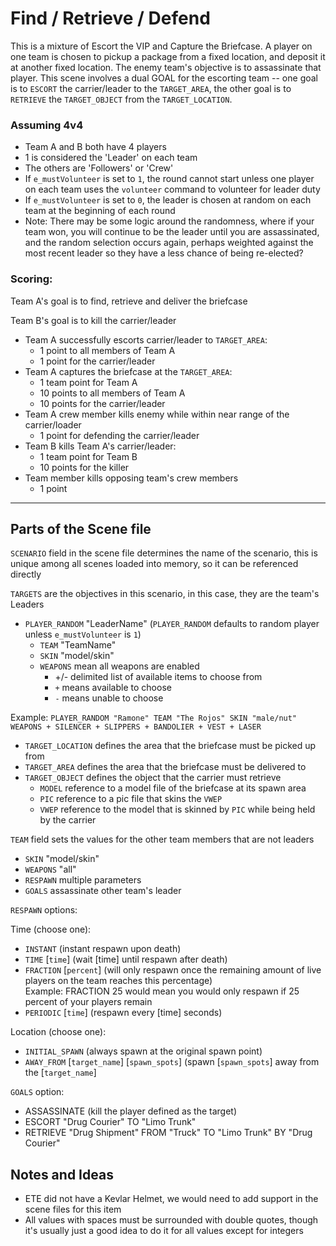 # Find / Retrieve / Defend

This is a mixture of Escort the VIP and Capture the Briefcase. A player on one team is chosen to pickup a package from a fixed location, and deposit it at another fixed location. The enemy team's objective is to assassinate that player.  This scene involves a dual GOAL for the escorting team -- one goal is to `ESCORT` the carrier/leader to the `TARGET_AREA`, the other goal is to `RETRIEVE` the `TARGET_OBJECT` from the `TARGET_LOCATION`.

### Assuming 4v4

* Team A and B both have 4 players
* 1 is considered the 'Leader' on each team
* The others are 'Followers' or 'Crew'
* If `e_mustVolunteer` is set to `1`, the round cannot start unless one player on each team uses the `volunteer` command to volunteer for leader duty
* If `e_mustVolunteer` is set to `0`, the leader is chosen at random on each team at the beginning of each round
* Note: There may be some logic around the randomness, where if your team won, you will continue to be the leader until you are assassinated, and the random selection occurs again, perhaps weighted against the most recent leader so they have a less chance of being re-elected?

### Scoring:
Team A's goal is to find, retrieve and deliver the briefcase

Team B's goal is to kill the carrier/leader

* Team A successfully escorts carrier/leader to `TARGET_AREA`:
    * 1 point to all members of Team A
    * 1 point for the carrier/leader
* Team A captures the briefcase at the `TARGET_AREA`:
    * 1 team point for Team A
    * 10 points to all members of Team A
    * 10 points for the carrier/leader
* Team A crew member kills enemy while within near range of the carrier/loader
    * 1 point for defending the carrier/leader
* Team B kills Team A's carrier/leader:
    * 1 team point for Team B
    * 10 points for the killer
* Team member kills opposing team's crew members
    * 1 point

---

## Parts of the Scene file

`SCENARIO` field in the scene file determines the name of the scenario, this is unique among all scenes loaded into memory, so it can be referenced directly

`TARGETS` are the objectives in this scenario, in this case, they are the team's Leaders
* `PLAYER_RANDOM` "LeaderName" (`PLAYER_RANDOM` defaults to random player unless `e_mustVolunteer` is `1`)
    * `TEAM` "TeamName" 
    * `SKIN` "model/skin" 
    * `WEAPONS` mean all weapons are enabled 
        * +/- delimited list of available items to choose from
        * `+` means available to choose
        * `-` means unable to choose

Example: `PLAYER_RANDOM "Ramone" TEAM "The Rojos" SKIN "male/nut" WEAPONS + SILENCER + SLIPPERS + BANDOLIER + VEST + LASER`

* `TARGET_LOCATION` defines the area that the briefcase must be picked up from
* `TARGET_AREA` defines the area that the briefcase must be delivered to
* `TARGET_OBJECT` defines the object that the carrier must retrieve
    * `MODEL` reference to a model file of the briefcase at its spawn area
    * `PIC` reference to a pic file that skins the `VWEP`
    * `VWEP` reference to the model that is skinned by `PIC` while being held by the carrier


`TEAM` field sets the values for the other team members that are not leaders
* `SKIN` "model/skin"
* `WEAPONS` "all"
* `RESPAWN` multiple parameters
* `GOALS` assassinate other team's leader

`RESPAWN` options:

Time (choose one):
* `INSTANT` (instant respawn upon death)
* `TIME` [`time`] (wait [time] until respawn after death)
* `FRACTION` [`percent`] (will only respawn once the remaining amount of live players on the team reaches this percentage)  
Example: FRACTION 25 would mean you would only respawn if 25 percent of your players remain
* `PERIODIC` [`time`] (respawn every [time] seconds)

Location (choose one):
* `INITIAL_SPAWN` (always spawn at the original spawn point)
* `AWAY_FROM` [`target_name`] [`spawn_spots`] (spawn [`spawn_spots`] away from the [`target_name`]

`GOALS` option:
* ASSASSINATE (kill the player defined as the target)
* ESCORT "Drug Courier" TO "Limo Trunk"
* RETRIEVE "Drug Shipment" FROM "Truck" TO "Limo Trunk" BY "Drug Courier"

## Notes and Ideas

* ETE did not have a Kevlar Helmet, we would need to add support in the scene files for this item
* All values with spaces must be surrounded with double quotes, though it's usually just a good idea to do it for all values except for integers